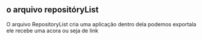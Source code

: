 ## o arquivo repositóryList

O arquivo RepositoryList cria uma aplicação dentro dela podemos exportala
ele recebe uma acora ou seja <a> de link
